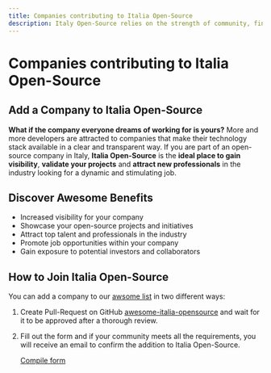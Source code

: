 ```yaml
---
title: Companies contributing to Italia Open-Source
description: Italy Open-Source relies on the strength of community, find out who has contributed to this project, and how you can contribute too
---
```


# Companies contributing to Italia Open-Source

## Add a Company to Italia Open-Source

**What if the company everyone dreams of working for is yours?** More and more developers are attracted to companies that make their technology stack available in a clear and transparent way. If you are part of an open-source company in Italy, **Italia Open-Source** is the **ideal place to gain visibility**, **validate your projects** and **attract new professionals** in the industry looking for a dynamic and stimulating job.

## Discover Awesome Benefits

- Increased visibility for your company
- Showcase your open-source projects and initiatives
- Attract top talent and professionals in the industry
- Promote job opportunities within your company
- Gain exposure to potential investors and collaborators


## How to Join Italia Open-Source

You can add a company to our [awsome list](/companies) in two different ways:

1. Create Pull-Request on GitHub [awesome-italia-opensource](https://github.com/italia-opensource/awesome-italia-opensource) and wait for it to be approved after a thorough review.
2. Fill out the form and if your community meets all the requirements, you will receive an email to confirm the addition to Italia Open-Source.

    [Compile form](https://2pcnmw19dwc.typeform.com/to/AWoA6gYR)